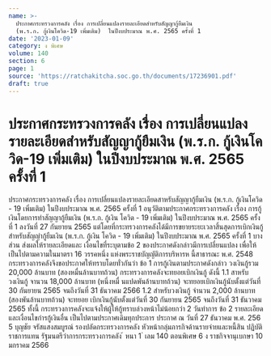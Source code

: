 ```yaml
---
name: >-
  ประกาศกระทรวงการคลัง เรื่อง การเปลี่ยนแปลงรายละเอียดสำหรับสัญญากู้ยืมเงิน
  (พ.ร.ก. กู้เงินโควิด-19 เพิ่มเติม)  ในปีงบประมาณ พ.ศ. 2565 ครั้งที่ 1
date: '2023-01-09'
category: ง พิเศษ
volume: 140
section: 6
page: 1
source: 'https://ratchakitcha.soc.go.th/documents/17236901.pdf'
draft: true
---
```


# ประกาศกระทรวงการคลัง เรื่อง การเปลี่ยนแปลงรายละเอียดสำหรับสัญญากู้ยืมเงิน (พ.ร.ก. กู้เงินโควิด-19 เพิ่มเติม)  ในปีงบประมาณ พ.ศ. 2565 ครั้งที่ 1

ประกาศกระทรวงการคลัง เรื่อง การเปลี่ยนแปลงรายละเอียดสาหรับสัญญากู้ยืมเงิน (พ.ร.ก. กู้เงินโควิด - 19 เพิ่มเติม) ในปีงบประมาณ พ.ศ. 2565 ครั้งที่ 1 อนุวัติตามประกาศกระทรวงการคลัง เรื่อง การกู้เงินโดยการทำสัญญากู้ยืมเงิน (พ.ร.ก. กู้เงิน โควิด - 19 เพิ่มเติม) ในปีงบประมาณ พ.ศ. 2565 ครั้งที่ 1 ลงวันที่ 27 กันยายน 2565 แต่โดยที่กระทรวงการคลังได้มีการขยายระยะเวลาสิ้นสุดการเบิกเงินกู้สำหรับสัญญำกู้ยืมเงิน (พ.ร.ก. กู้เงิน โควิด - 19 เพิ่มเติม) ในปีงบประมาณ พ.ศ. 2565 ครั้งที่ 1 บางส่วน ส่งผลให้รายละเอียดและ เงื่อนไขที่ระบุตามข้อ 2 ของประกาศดังกล่าวมีการเปลี่ยนแปลง เพื่อให้เป็นไปตามความในมาตรา 16 วรรคหนึ่ง แห่งพระราชบัญญัติการบริหารห นี้สาธารณะ พ.ศ. 2548 กระทรวงการคลังจึงขอประกาศให้ทราบโดยทั่วกันว่า ข้อ 1 การกู้เงินตามประกาศดังกล่าว วงเงินกู้รวม 20,000 ล้านบาท (สองหมื่นล้านบาทถ้วน) กระทรวงการคลังจะทยอยเบิกเงินกู้ ดังนี้ 1.1 สาหรับวงเงินกู้ จานวน 18,000 ล้านบาท (หนึ่งหมื่ นแปดพันล้านบาทถ้วน) จะทยอยเบิกเงินกู้นับตั้งแต่วันที่ 30 กันยายน 2565 จนถึงวันที่ 31 ธันวาคม 2566 1.2 สำหรับวงเงินกู้ จำนวน 2,000 ล้านบาท (สองพันล้านบาทถ้วน) จะทยอย เบิกเงินกู้นับตั้งแต่วันที่ 30 กันยายน 2565 จนถึงวันที่ 31 ธันวาคม 2565 ทั้งนี้ กระทรวงการคลังจะแจ้งให้ผู้ให้กู้ทราบล่วงหน้าไม่น้อยกว่า 2 วันทำการ ข้อ 2 รายละเอียดและเงื่อนไขกำรกู้เงินอื่น เป็นไปตามประกาศเดิมทุกประการ ประกาศ ณ วันที่ 27 ธันวาคม พ.ศ. 256 5 บุญชัย จรัสแสงสมบูรณ์ รองปลัดกระทรวงการคลัง หัวหน้ากลุ่มภารกิจด้านรายจ่ายและหนี้สิน ปฏิบัติราชการแทน รัฐมนตรีว่าการกระทรวงการคลัง ้ หนา 1 ่ เลม 140 ตอนพิเศษ 6 ง ราชกิจจานุเบกษา 10 มกราคม 2566
